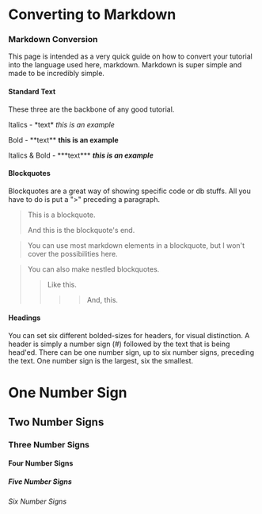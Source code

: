 # Converting to Markdown

### Markdown Conversion

This page is intended as a very quick guide on how to convert your tutorial into the language used here, markdown. Markdown is super simple and made to be incredibly simple.


#### Standard Text

These three are the backbone of any good tutorial.

Italics - \*text\*
*this is an example*

Bold - \*\*text\*\*
**this is an example**

Italics & Bold - \*\*\*text\*\*\*
***this is an example***

#### Blockquotes

Blockquotes are a great way of showing specific code or db stuffs. All you have to do is put a ">" preceding a paragraph.

> This is a blockquote.
> 
> And this is the blockquote's end.

> You can use most markdown elements in a blockquote, but I won't cover the possibilities here.

> You can also make nestled blockquotes.
>
>> Like this.
>>>> And, this.

#### Headings

You can set six different bolded-sizes for headers, for visual distinction. A header is simply a number sign (#) followed by the text that is being head'ed. There can be one number sign, up to six number signs, preceding the text. One number sign is the largest, six the smallest.

# One Number Sign
## Two Number Signs
### Three Number Signs
#### Four Number Signs
##### Five Number Signs
###### Six Number Signs